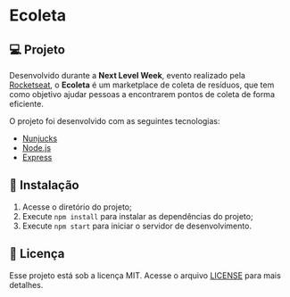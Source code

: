 # Ecoleta

## :computer: Projeto

Desenvolvido durante a **Next Level Week**, evento realizado pela [Rocketseat](https://rocketseat.com.br/), o **Ecoleta** é um marketplace de coleta de resíduos, que tem como objetivo ajudar pessoas a encontrarem pontos de coleta de forma eficiente.

O projeto foi desenvolvido com as seguintes tecnologias:

- [Nunjucks](https://mozilla.github.io/nunjucks/)
- [Node.js](https://nodejs.org/en/)
- [Express](https://expressjs.com/)

## :rocket: Instalação

1. Acesse o diretório do projeto;
2. Execute `npm install` para instalar as dependências do projeto;
3. Execute `npm start` para iniciar o servidor de desenvolvimento.

## :memo: Licença

Esse projeto está sob a licença MIT. Acesse o arquivo [LICENSE](LICENSE.md) para mais detalhes.